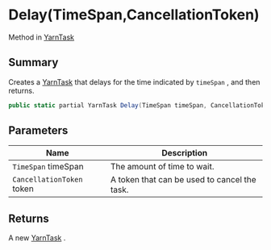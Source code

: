 # Delay(TimeSpan,CancellationToken)

Method in [YarnTask](yarn.unity.yarntask-1.md)

## Summary

Creates a [YarnTask](yarn.unity.yarntask-1.md) that delays for the time indicated by `timeSpan` , and then returns.

```csharp
public static partial YarnTask Delay(TimeSpan timeSpan, CancellationToken token)
```

## Parameters

| Name                      | Description                                  |
| ------------------------- | -------------------------------------------- |
| `TimeSpan` timeSpan       | The amount of time to wait.                  |
| `CancellationToken` token | A token that can be used to cancel the task. |

## Returns

A new [YarnTask](yarn.unity.yarntask-1.md) .

